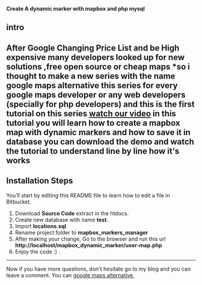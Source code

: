 **Create A dynamic marker with mapbox and php mysql**

## intro
After Google Changing Price List and be High expensive many developers
looked up for new solutions ,free open source or cheap maps 
*so i thought to make a new series with the name google maps alternative
this series for every google maps developer or any web developers (specially for php developers) 
and this is the first tutorial on this series [watch our video](https://www.youtube.com/watch?v=NTxtvugtQm0) 
in this tutorial you will learn how to create a mapbox map with dynamic markers and how to save it in database
you can download the demo and watch the tutorial to understand line by line how it's works
---

## Installation Steps

You’ll start by editing this README file to learn how to edit a file in Bitbucket.

1. Download **Source Code** extract in the htdocs.
2. Create new database with name **test**.
3. Import **locations.sql**.
4. Rename project folder to **mapbox_markers_manager**
5. After making your change, Go to the browser and run this url
 **http://localhost/mapbox_dynamic_marker/user-map.php**
6. Enjoy the code :) .

---
Now if you have more questions, don't hesitate go to my blog and you can leave a comment.
 You can [google maps alternative](http://webeasystep.com/),